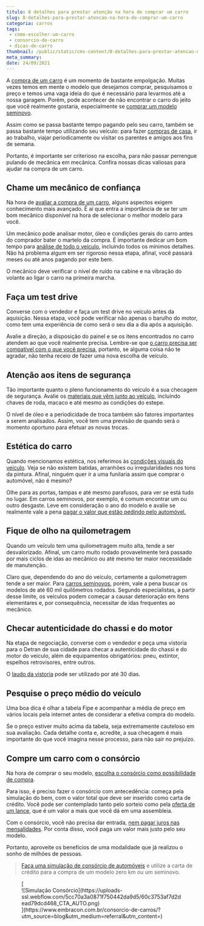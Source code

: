 ```yaml
---
titulo: 8 detalhes para prestar atenção na hora de comprar um carro
slug: 8-detalhes-para-prestar-atencao-na-hora-de-comprar-um-carro
categoria: carros
tags:
 - como-escolher-um-carro
 - consorcio-de-carro
 - dicas-de-carro
thumbnail: /public/static/cms-content/8-detalhes-para-prestar-atencao-na-hora-de-comprar-um-carro.jpg
meta_summary: 
date: 24/09/2021
---
```

A [compra de um carro](https://www.embracon.com.br/blog/4-motivos-para-voce-comprar-um-carro-novo) é um momento de bastante empolgação. Muitas vezes temos em mente o modelo que desejamos comprar, pesquisamos o preço e temos uma vaga ideia do que é necessário para levarmos até a nossa garagem. Porém, pode acontecer de não encontrar o carro do jeito que você realmente gostaria, especialmente se [comprar um modelo seminovo](https://www.embracon.com.br/blog/carro-seminovo-guia-completo-para-comprar).

Assim como se passa bastante tempo pagando pelo seu carro, também se passa bastante tempo utilizando seu veículo: para fazer [compras de casa](https://www.embracon.com.br/blog/10-importantes-dicas-para-economizar-nas-compras-de-casa), ir ao trabalho, viajar periodicamente ou visitar os parentes e amigos aos fins de semana.

Portanto, é importante ser criterioso na escolha, para não passar perrengue pulando de mecânica em mecânica. Confira nossas dicas valiosas para ajudar na compra de um carro.

Chame um mecânico de confiança 
-------------------------------

Na hora de [avaliar a compra de um carro](https://www.embracon.com.br/blog/saiba-como-funciona-o-laudo-de-vistoria-no-consorcio), alguns aspectos exigem conhecimento mais avançado. É aí que entra a importância de se ter um bom mecânico disponível na hora de selecionar o melhor modelo para você.

Um mecânico pode analisar motor, óleo e condições gerais do carro antes do comprador bater o martelo da compra. É importante dedicar um bom tempo para [análise de todo o veículo](https://www.embracon.com.br/blog/confira-9-sinais-de-que-e-hora-de-trocar-de-carro), incluindo todos os mínimos detalhes. Não há problema algum em ser rigoroso nessa etapa, afinal, você passará meses ou até anos pagando por este bem.

O mecânico deve verificar o nível de ruído na cabine e na vibração do volante ao ligar o carro na primeira marcha.

Faça um test drive 
-------------------

Converse com o vendedor e faça um test drive no veículo antes da aquisição. Nessa etapa, você pode verificar não apenas o barulho do motor, como tem uma experiência de como será o seu dia a dia após a aquisição.

Avalie a direção, a disposição do painel e se os itens encontrados no carro atendem ao que você realmente precisa. Lembre-se que [o carro precisa ser compatível com o que você precisa](https://www.embracon.com.br/blog/pensando-em-comprar-um-carro-saiba-o-que-levar-em-consideracao), portanto, se alguma coisa não te agradar, não tenha receio de fazer uma nova escolha de veículo.

Atenção aos itens de segurança 
-------------------------------

Tão importante quanto o pleno funcionamento do veículo é a sua checagem de segurança. Avalie os [materiais que vêm junto ao veículo](https://www.embracon.com.br/blog/saiba-o-que-considerar-para-escolher-o-carro-ideal), incluindo chaves de roda, macaco e até mesmo as condições do estepe.

O nível de óleo e a periodicidade de troca também são fatores importantes a serem analisados. Assim, você tem uma previsão de quando será o momento oportuno para efetuar as novas trocas.

Estética do carro 
------------------

Quando mencionamos estética, nos referimos às [condições visuais do veículo](https://www.embracon.com.br/blog/saiba-qual-e-a-melhor-epoca-do-ano-para-comprar-um-carro-novo). Veja se não existem batidas, arranhões ou irregularidades nos tons da pintura. Afinal, ninguém quer ir a uma funilaria assim que comprar o automóvel, não é mesmo?

Olhe para as portas, tampas e até mesmo parafusos, para ver se está tudo no lugar. Em carros seminovos, por exemplo, é comum encontrar um ou outro desgaste. Leve em consideração o ano do modelo e avalie se realmente vale a pena [pagar o valor que estão pedindo pelo automóvel.](https://www.embracon.com.br/blog/5-formas-de-pagamento-de-um-carro)

Fique de olho na quilometragem 
-------------------------------

Quando um veículo tem uma quilometragem muito alta, tende a ser desvalorizado. Afinal, um carro muito rodado provavelmente terá passado por mais ciclos de idas ao mecânico ou até mesmo ter maior necessidade de manutenção.

Claro que, dependendo do ano do veículo, certamente a quilometragem tende a ser maior. Para [carros seminovos](https://www.embracon.com.br/blog/comprar-carro-usado-com-a-carta-de-credito-do-consorcio), porém, vale a pena buscar os modelos de até 60 mil quilômetros rodados. Segundo especialistas, a partir desse limite, os veículos podem começar a causar deterioração em itens elementares e, por consequência, necessitar de idas frequentes ao mecânico.

Checar autenticidade do chassi e do motor 
------------------------------------------

Na etapa de negociação, converse com o vendedor e peça uma vistoria para o Detran de sua cidade para checar a autenticidade do chassi e do motor do veículo, além de equipamentos obrigatórios: pneu, extintor, espelhos retrovisores, entre outros.

O [laudo da vistoria](https://www.embracon.com.br/blog/saiba-como-funciona-o-laudo-de-vistoria-no-consorcio) pode ser utilizado por até 30 dias.

Pesquise o preço médio do veículo 
----------------------------------

Uma boa dica é olhar a tabela Fipe e acompanhar a média de preço em vários locais pela internet antes de considerar a efetiva compra do modelo.

Se o preço estiver muito acima da tabela, seja extremamente cauteloso em sua avaliação. Cada detalhe conta e, acredite, a sua checagem é mais importante do que você imagina nesse processo, para não sair no prejuízo.

Compre um carro com o consórcio 
--------------------------------

Na hora de comprar o seu modelo, [escolha o consórcio como possibilidade de compra](https://www.embracon.com.br/blog/duvidas-frequentes-consorcio-de-carro).

Para isso, é preciso fazer o consórcio com antecedência: começa pela simulação do bem, com o valor total que deve ser inserido como carta de crédito. Você pode ser contemplado tanto pelo sorteio como pela [oferta de um lance](https://www.embracon.com.br/blog/como-funcionam-os-tipos-de-lances-no-consorcio), que é um valor a mais que você dá em uma assembleia.

Com o consórcio, você não precisa dar entrada, [nem pagar juros nas mensalidades](https://www.embracon.com.br/blog/consorcio-nao-tem-juros-entenda). Por conta disso, você paga um valor mais justo pelo seu modelo.

Portanto, aproveite os benefícios de uma modalidade que já realizou o sonho de milhões de pessoas.

> [Faça uma simulação de consórcio de automóveis](https://www.embracon.com.br/consorcio-de-carros) e utilize a carta de crédito para a compra de um modelo zero km ou um seminovo.

<figure class="w-richtext-figure-type-image w-richtext-align-center">[<div>![Simulação Consórcio](https://uploads-ssl.webflow.com/5cc70a3a0871f750442da9d5/60c3753af7d2dead79dcd468_CTA_AUTO.png)</div>](https://www.embracon.com.br/consorcio-de-carros/?utm_source=blog&utm_medium=referral&utm_content=)</figure>
